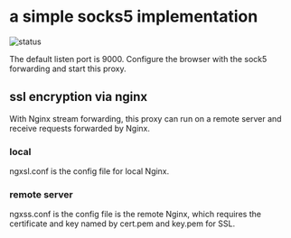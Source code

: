 # a simple socks5 implementation

![status](https://github.com/bablon/socks5/actions/workflows/c-cpp.yml/badge.svg)

The default listen port is 9000. Configure the browser with the sock5 forwarding and start this proxy.

## ssl encryption via nginx

With Nginx stream forwarding, this proxy can run on a remote server and receive requests forwarded by Nginx.

### local

ngxsl.conf is the config file for local Nginx.

### remote server

ngxss.conf is the config file is the remote Nginx, which requires the certificate and key named by cert.pem and key.pem for SSL.

